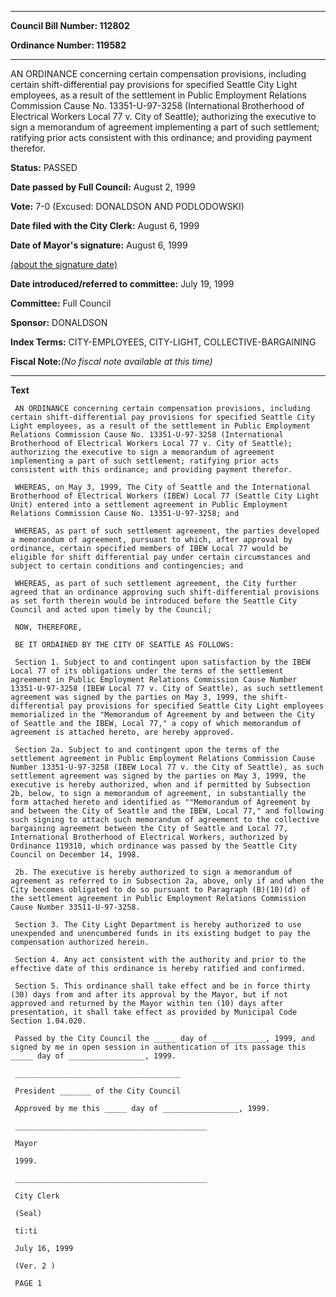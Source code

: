 

********

**Council Bill Number: 112802**
   
**Ordinance Number: 119582**
********

 AN ORDINANCE concerning certain compensation provisions, including certain shift-differential pay provisions for specified Seattle City Light employees, as a result of the settlement in Public Employment Relations Commission Cause No. 13351-U-97-3258 (International Brotherhood of Electrical Workers Local 77 v. City of Seattle); authorizing the executive to sign a memorandum of agreement implementing a part of such settlement; ratifying prior acts consistent with this ordinance; and providing payment therefor.

**Status:** PASSED
   
**Date passed by Full Council:** August 2, 1999
   
**Vote:** 7-0 (Excused: DONALDSON AND PODLODOWSKI)
   
**Date filed with the City Clerk:** August 6, 1999
   
**Date of Mayor's signature:** August 6, 1999
   
[(about the signature date)](/~public/approvaldate.htm)
   
   
   
**Date introduced/referred to committee:** July 19, 1999
   
**Committee:** Full Council
   
**Sponsor:** DONALDSON
   
   
**Index Terms:** CITY-EMPLOYEES, CITY-LIGHT, COLLECTIVE-BARGAINING

**Fiscal Note:**_(No fiscal note available at this time)_

********

**Text**
   
```
 AN ORDINANCE concerning certain compensation provisions, including certain shift-differential pay provisions for specified Seattle City Light employees, as a result of the settlement in Public Employment Relations Commission Cause No. 13351-U-97-3258 (International Brotherhood of Electrical Workers Local 77 v. City of Seattle); authorizing the executive to sign a memorandum of agreement implementing a part of such settlement; ratifying prior acts consistent with this ordinance; and providing payment therefor.

 WHEREAS, on May 3, 1999, The City of Seattle and the International Brotherhood of Electrical Workers (IBEW) Local 77 (Seattle City Light Unit) entered into a settlement agreement in Public Employment Relations Commission Cause No. 13351-U-97-3258; and

 WHEREAS, as part of such settlement agreement, the parties developed a memorandum of agreement, pursuant to which, after approval by ordinance, certain specified members of IBEW Local 77 would be eligible for shift differential pay under certain circumstances and subject to certain conditions and contingencies; and

 WHEREAS, as part of such settlement agreement, the City further agreed that an ordinance approving such shift-differential provisions as set forth therein would be introduced before the Seattle City Council and acted upon timely by the Council;

 NOW, THEREFORE,

 BE IT ORDAINED BY THE CITY OF SEATTLE AS FOLLOWS:

 Section 1. Subject to and contingent upon satisfaction by the IBEW Local 77 of its obligations under the terms of the settlement agreement in Public Employment Relations Commission Cause Number 13351-U-97-3258 (IBEW Local 77 v. City of Seattle), as such settlement agreement was signed by the parties on May 3, 1999, the shift- differential pay provisions for specified Seattle City Light employees memorialized in the "Memorandum of Agreement by and between the City of Seattle and the IBEW, Local 77," a copy of which memorandum of agreement is attached hereto, are hereby approved.

 Section 2a. Subject to and contingent upon the terms of the settlement agreement in Public Employment Relations Commission Cause Number 13351-U-97-3258 (IBEW Local 77 v. the City of Seattle), as such settlement agreement was signed by the parties on May 3, 1999, the executive is hereby authorized, when and if permitted by Subsection 2b, below, to sign a memorandum of agreement, in substantially the form attached hereto and identified as ""Memorandum of Agreement by and between the City of Seattle and the IBEW, Local 77," and following such signing to attach such memorandum of agreement to the collective bargaining agreement between the City of Seattle and Local 77, International Brotherhood of Electrical Workers, authorized by Ordinance 119310, which ordinance was passed by the Seattle City Council on December 14, 1998.

 2b. The executive is hereby authorized to sign a memorandum of agreement as referred to in Subsection 2a, above, only if and when the City becomes obligated to do so pursuant to Paragraph (B)(10)(d) of the settlement agreement in Public Employment Relations Commission Cause Number 33511-U-97-3258.

 Section 3. The City Light Department is hereby authorized to use unexpended and unencumbered funds in its existing budget to pay the compensation authorized herein.

 Section 4. Any act consistent with the authority and prior to the effective date of this ordinance is hereby ratified and confirmed.

 Section 5. This ordinance shall take effect and be in force thirty (30) days from and after its approval by the Mayor, but if not approved and returned by the Mayor within ten (10) days after presentation, it shall take effect as provided by Municipal Code Section 1.04.020.

 Passed by the City Council the _____ day of ____________, 1999, and signed by me in open session in authentication of its passage this _____ day of _________________, 1999.

 _____________________________________

 President _______ of the City Council

 Approved by me this _____ day of _________________, 1999.

 ___________________________________________

 Mayor

 1999.

 ___________________________________________

 City Clerk

 (Seal)

 ti:ti

 July 16, 1999

 (Ver. 2 )

 PAGE 1

```
